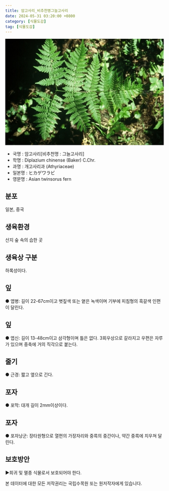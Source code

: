 ```yaml
---
title: 암고사리_비추천명그늘고사리
date: 2024-05-31 03:20:00 +0800
category: [식물도감]
tag: [식물도감]
---
```




![암고사리[비추천명 : 그늘고사리]](/assets/img/fileUpload/plants/basic/Aspleniaceae/Diplazium/4153/1_th2.JPG)
- 국명 : 암고사리[비추천명 : 그늘고사리]
- 학명 : Diplazium chinense (Baker) C.Chr.
- 과명 : 개고사리과 (Athyriaceae)
- 일본명 : ヒカゲワラビ
- 영문명 : Asian twinsorus fern


## 분포
일본, 중국
## 생육환경
산지 숲 속의 습한 곳
## 생육상 구분
하록성이다. 
## 잎
● 엽병: 길이 22-67cm이고 볏짚색 또는 옅은 녹색이며 기부에 피침형의 흑갈색 인편이 달린다. 
## 잎
● 엽신: 길이 13-48cm이고 삼각형이며 틀은 없다. 3회우상으로 갈라지고 우편은 자루가 있으며 중축에 거의 직각으로 붙는다. 
## 줄기
● 근경: 짧고 옆으로 긴다. 
## 포자
● 포막: 대개 길이 2mm이상이다. 
## 포자
● 포자낭군: 장타원형으로 열편의 가장자리와 중륵의 중간이나, 약간 중륵에 치우쳐 달린다. 
## 보호방안
▶희귀 및 멸종 식물로서 보호되어야 한다.






본 데이터에 대한 모든 저작권리는 국립수목원 또는 원저작자에게 있습니다.
